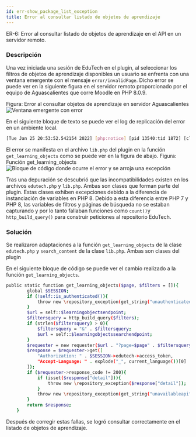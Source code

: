 ```yaml
---
id: err-show_package_list_exception
title: Error al consultar listado de objetos de aprendizaje
---
```

ER-6: Error al consultar listado de objetos de aprendizaje en el API en un servidor remoto.

### Descripción
Una vez iniciada una  sesión de EduTech en el plugin, al seleccionar los filtros de objetos de aprendizaje disponibles un usuario se enfrenta con una ventana emergente con el mensaje ``error/invalidPage``. Dicho error se puede ver en la siguiente figura en el servidor remoto proporcionado por el equipo de Aguascalientes que corre Moodle en PHP 8.0.9.

Figura:  Error al consultar objetos de aprendizaje en servidor Aguascalientes 
![Ventana emergente con error](/img/issues/errors/er-5-invalid.png)

En el siguiente bloque de texto se puede ver el log de replicación del error en un ambiente local.

```bash
[Tue Jan 25 20:53:52.542154 2022] [php:notice] [pid 13540:tid 1872] [client ::1:54315] Default exception handler: error/Invalid page. Debug: \r\nError code: Invalid page.\r\n$a contents: \n* line 137 of \\repository\\edutech\\classes\\edutech.php: repository_exception thrown\n* line 210 of \\repository\\edutech\\lib.php: call to repository_edutech\\edutech::get_learning_objects()\n* line 192 of \\repository\\edutech\\lib.php: call to repository_edutech->search_content()\n* line 130 of \\repository\\repository_ajax.php: call to repository_edutech->search()\n, referer: http://localhost/moodle/course/modedit.php?add=scorm&type=&course=1&section=1&return=0&sr=0
```
El error se manifesta en el archivo ``lib.php`` del plugin en la función ``get_learning_objects`` como se puede ver en la figura de abajo.
Figura: Función get_learning_objects
![Bloque de código donde ocurre el error y se arroja una excepción](/img/issues/errors/er-5-get_learning_objects.png)

Tras una depuración se descubrió que las incompatibilidades existen  en los archivos ``edutech.php`` y ``lib.php``. Ambas son clases que forman parte del plugin. Estas clases exhiben excepciones debido a la diferencia de instanciación de variables en PHP 8. Debido a esta diferencia entre PHP 7 y PHP 8, las variables de filtros y páginas de búsqueda no se estaban capturando y por lo tanto fallaban funciones como ``count()``y ``http_build_query()`` para construir peticiones al repositorio EduTech.

### Solución
Se realizaron adaptaciones a la función ``get_learning_objects`` de la clase ``edutech.php`` y ``search_content`` de la clase ``lib.php``. Ambas son clases del plugin

En el siguiente bloque de código se puede ver el cambio realizado a la función ``get_learning_objects``.

```bash
public static function get_learning_objects($page, $filters = []){
        global $SESSION;
        if (!self::is_authenticated()){
            throw new \repository_exception(get_string("unauthenticated", "repository_edutech"));
        }
        $url = self::$learningobjectsendpoint;
        $filtersquery = http_build_query($filters);
        if (strlen($filtersquery) > 0){
            $filtersquery = "&" . $filtersquery;
            $url = self::$learningobjectssearchendpoint;
        }
        $requester = new requester($url . "?page=$page" . $filtersquery);
        $response = $requester->get([
            "Authorization: " . $SESSION->edutech->access_token,
            "Accept-Language: " . explode("_", current_language())[0]
        ]);
        if ($requester->response_code != 200){
            if (isset($response["detail"])){
                throw new \repository_exception($response["detail"]);
            }
            throw new \repository_exception(get_string("unavailableapi", "repository_edutech"));
        }
        return $response;
    }
```

Después de corregir estas fallas, se logró consultar correctamente en el listado de objetos de aprendizaje.
